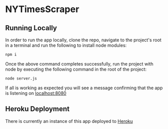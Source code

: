 # NYTimesScraper
## Running Locally
In order to run the app locally, clone the repo, navigate to the project's root in a terminal and run the following to install node modules:
```
npm i
```
Once the above command completes successfully, run the project with node by executing the following command in the root of the project:
```
node server.js
```
If all is working as expected you will see a message confirming that the app is listening on [localhost:8080](http://localhost:8080)

## Heroku Deployment
There is currently an instance of this app deployed to [Heroku](https://guarded-plains-89676.herokuapp.com/) 